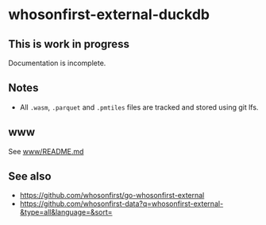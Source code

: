 # whosonfirst-external-duckdb

## This is work in progress

Documentation is incomplete.

## Notes

* All `.wasm`, `.parquet` and `.pmtiles` files are tracked and stored using git lfs.

## www

See [www/README.md](www/README.md)

## See also

* https://github.com/whosonfirst/go-whosonfirst-external
* https://github.com/whosonfirst-data?q=whosonfirst-external-&type=all&language=&sort=